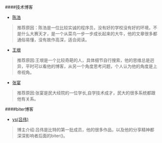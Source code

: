 ####技术博客

*   [陈浩](http://coolshell.cn/)
>
> 推荐原因：陈浩是一位比较实诚的程序员，没有好的学校没有好的环境，不是什么大赛天才，是一个从菜鸟一步一步成长起来的大牛，他的文章很多都通俗易懂，没有故作高深，适合阅读。
>

*   [王垠](http://www.yinwang.org/)
>
> 推荐原因:王垠是一个比较奇葩的人，具体细节自行搜索，他的思维总是迥异，平时可以看他的博客，从另一个角度思考问题，个人认为他的角度是上帝视角。
>

*   [张宴](http://zyan.cc/)
>
> 推荐原因:张宴是民大经院的一位学长,自学技术成才，民大的很多系统都跟他有关系。
>

####biter博客
*   [ys(吕伟)](http://blog.ysmood.org)
>
> 博主介绍:吕伟是比特的第一批成员，他的很多作品，以及他的分享精神都深深影响者后面的biter()。
>


